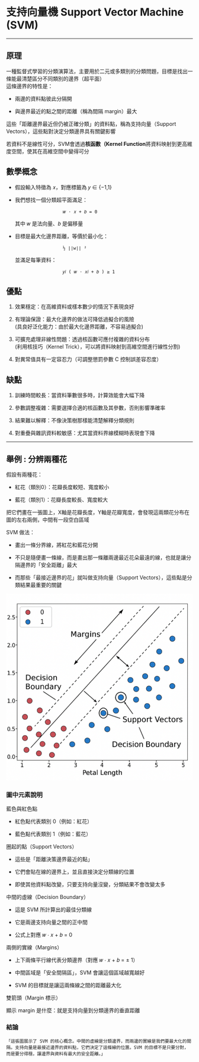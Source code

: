 # 支持向量機 Support Vector Machine (SVM)

---

## 原理

一種監督式學習的分類演算法，主要用於二元或多類別的分類問題，目標是找出一條能最清楚區分不同類別的邊界（超平面）  
這條邊界的特性是：

- 兩邊的資料點彼此分隔開

- 與邊界最近的點之間的距離（稱為間隔 margin）最大

這些「距離邊界最近但仍被正確分類」的資料點，稱為支持向量（Support Vectors），這些點對決定分類邊界具有關鍵影響

若資料不是線性可分，SVM會透過**核函數（Kernel Function**將資料映射到更高維度空間，使其在高維空間中變得可分

## 數學概念

- 假設輸入特徵為 𝑥，對應標籤為 𝑦 ∈ {−1,1}

- 我們想找一個分類超平面滿足：

                        𝑤 ⋅ 𝑥 + 𝑏 = 0

    其中 𝑤 是法向量、𝑏 是偏移量

- 目標是最大化邊界距離，等價於最小化：

                        ½ ∣∣w∣∣ ²
 
    並滿足每筆資料：

                        𝑦𝑖 ( 𝑤 ⋅ 𝑥𝑖 + 𝑏 ) ≥ 1

## 優點

1. 效果穩定：在高維資料或樣本數少的情況下表現良好

2. 有理論保證：最大化邊界的做法可降低過擬合的風險  
    (具良好泛化能力：由於最大化邊界距離，不容易過擬合)

3. 可擴充處理非線性問題：透過核函數可應付複雜的資料分布  
    (利用核技巧（Kernel Trick），可以將資料映射到高維空間進行線性分割)

4. 對異常值具有一定容忍力（可調整懲罰參數 C 控制誤差容忍度）

## 缺點

1. 訓練時間較長：當資料筆數很多時，計算效能會大幅下降

2. 參數調整複雜：需要選擇合適的核函數及其參數，否則影響準確率

3. 結果難以解釋：不像決策樹那樣能清楚解釋分類規則

4. 對重疊與雜訊資料較敏感：尤其當資料界線模糊時表現會下降

---

## 舉例 : 分辨兩種花

假設有兩種花：

- 紅花（類別0）：花瓣長度較短、寬度較小

- 藍花（類別1）：花瓣長度較長、寬度較大

把它們畫在一張圖上，X軸是花瓣長度，Y軸是花瓣寬度，會發現這兩類花分布在圖的左右兩側，中間有一段空白區域

SVM 做法：

- 畫出一條分界線，將紅花和藍花分開

- 不只是隨便畫一條線，而是畫出那一條離兩邊最近花朵最遠的線，也就是讓分隔邊界的「安全距離」最大

- 而那些「最接近邊界的花」就叫做支持向量（Support Vectors），這些點是分類結果最重要的關鍵

![SVM 範例圖](SVM.png)

### 圖中元素說明

藍色與紅色點

- 紅色點代表類別 0（例如：紅花）

- 藍色點代表類別 1（例如：藍花）

圈起的點（Support Vectors）

- 這些是「距離決策邊界最近的點」

- 它們會貼在線的邊界上，並且直接決定分類線的位置

- 即使其他資料點改變，只要支持向量沒變，分類結果不會改變太多

中間的虛線（Decision Boundary）

- 這是 SVM 所計算出的最佳分類線

- 它是兩邊支持向量之間的正中間

- 公式上對應  𝑤 ⋅ 𝑥 + 𝑏 = 0

兩側的實線（Margins）

- 上下兩條平行線代表分類邊界（對應  𝑤 ⋅ 𝑥 + 𝑏 = ± 1）

- 中間區域是「安全間隔區」，SVM 會讓這個區域越寬越好

- SVM 的目標就是讓這兩條線之間的距離最大化

雙箭頭（Margin 標示）

顯示 margin 是什麼：就是支持向量到分類邊界的垂直距離

### 結論

```
「這張圖展示了 SVM 的核心概念。中間的虛線是分類邊界，而兩邊的實線是我們要最大化的間隔。支持向量是最接近邊界的資料點，它們決定了這條線的位置。SVM 的目標不是只要分對，而是要分得穩，讓邊界與資料有最大的安全距離。」
```